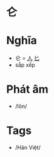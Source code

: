 # 仑

# Nghĩa
* 仑 = [人](人.md) [匕](匕.md)
* sắp xếp

# Phát âm
* /lôn/

# Tags
* /Hán Việt/

<script>window.HANZI_FIELD='仑';</script>

